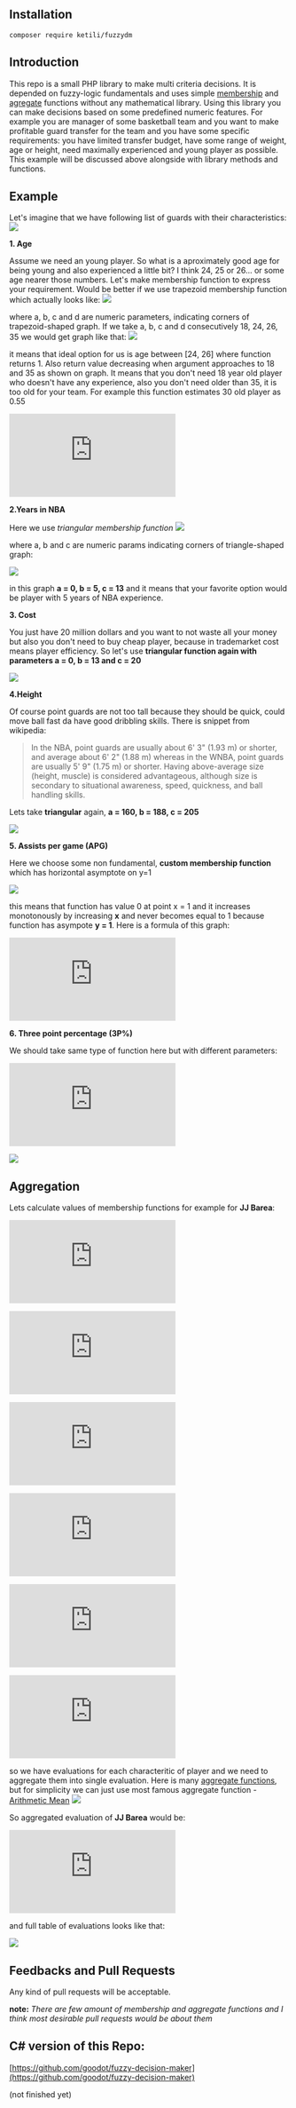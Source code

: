 ## Installation
	composer require ketili/fuzzydm
    
    
## Introduction

This repo is a small PHP library to make multi criteria decisions. It is depended on fuzzy-logic fundamentals and uses simple [membership](https://bit.ly/2NLJIrs) and [agregate](https://en.wikipedia.org/wiki/Aggregate_function) functions without any mathematical library. Using this library you can make decisions based on some predefined numeric features. For example you are manager of some basketball team and you want to make profitable guard transfer for the team and you have some specific requirements: you have limited transfer budget, have some range of weight, age or height, need maximally experienced and young player as possible. This example will be discussed above alongside with library methods and functions.

 ## Example
 
Let's imagine that we have following list of guards with their characteristics:
![]({{site.baseurl}}/img/guards.png)

**1. Age**

Assume we need an young player. So what is a aproximately good age for being young and also experienced a little bit? I think 24, 25 or 26... or some age nearer those numbers. Let's make membership function to express your requirement. Would be better if we use trapezoid membership function which actually looks like: ![](https://lh3.googleusercontent.com/k4UbxhiXKEn2xpl6ZDsD8jL5ZQyMYogXnBh3B10fp6FyaRqgJ9rDxZYub5LdUy5BifbLqPYMLHh-WLwhNI-b7NWMKJKA-NIlxBNRc_SJlD_dqnY1s0ZHZOnjvkpMGUevm1RVSj5yyAKdgB1OcChUHWkriVn-OCXdfFE2ZEd-_pjYE6m1ow788Ec6Zd2TWQ9ONHfmWgVDJilvHoh13VkmTZasIcRGQzkAW3EhdI_wRBgfnXW5XQAq0Nku_gHlNyJt_jwKOEE1FF6wpYAnuf8qDrqNPuUO4z4eRdQPEsQXoejFt7x9vzW5YPDE_Auv55rwwm0ucO46KvAh8MzSfO_7aD6Zax_6J5FOhPVy13P3ZYf6z08Ran5YvmQME9rBfJcmEj7YtHJ3x71Eo2R35JMBeOKI9SR-9yEAzq34sfmpon76ZDcOwU2E0Q7UB5XMpUyIOdFGRq9Eu_ZpOdMcDYqgR_kRvwozRGZPVfMRVhyBl7AYSmyrauYZXvwyzay4kqvABKGpd74TCUuoN2XGNmIEXnn8roFe0yvN8JIzlWt9Er4OI-NElv-LHXvmr6jnAe9EhY7J-xrKcmnQ1k3jclEVigcTsfBtiQeJQfp4ZSY=w258-h143-no)

where a, b, c and d are numeric parameters, indicating corners of trapezoid-shaped graph. If we take a, b, c and d consecutively 18, 24, 26, 35 we would get graph like that: 
![](https://lh3.googleusercontent.com/M07hoNA4Dorj5B4TLCI6pOj8eyLEYjgtHEWrabqr3RvCBx1v759VhbA4u1203Waff2kO3PeYznEZSUfY6MwkdOQnm5-b4vc5ZPRBp_PfBuwSR08G5M8RPnKSwfwkV0CCM4AwDmfK0wUfGhXhvfozSkJ0RL9itiEVAhbucSqH4VfTD7ZX-hAtd71LLNk1vgKuoEnuMKyUJZxgG4QoIUunlw0fCEA_24LCmnrqf1X71jJNQsH2bSsSqbZsCNNZ_JompwR5Zs4V940Ef8SYuULonXGJhK_8LDIcRAtbV1PBoH7xl2C51CV9at_bokKO3D9uoc81Z2GkCeHYj-Re0P9978IU8jmncrTqwpNWv2RRvNytGyrV22hCaUzjMbN-rMkbONLa-AA56d4Qk184WmePmDuepFaL35_SjaJRyvb_0_M2g_oinTw-mMjg92J0SVKlJ_XYrHJJKJa6DIM7OdYbRthkuTKCJWarFEehHg2oPmUHmv4jb8qKmXV0-blXH61bgYJJGIfBRP6nUwBj1VWcTi3PPLnZV0hmPRPKKL0YmhSG1kjH62N3_LSh7b7kXMqmYTY0aiS7CYP79gSLKAZlzEGFqg9j_b0AuNjLh-4=w640-h480-no)

it means that ideal option for us is age between [24, 26] where function returns 1. Also return value decreasing  when argument approaches to 18 and 35 as shown on graph. It means that you don't need 18 year old player who doesn't have any experience, also you don't need older than 35, it is too old for your team. For example this function estimates 30 old player as 0.55

![](https://latex.codecogs.com/gif.latex?%5Clarge%20f%2830%3B%2018%2C%2024%2C%2026%2C%2035%29%20%3D%200.55)


**2.Years in NBA**

Here we use _triangular membership function_ ![](https://lh3.googleusercontent.com/zR-CQQ1sdy0pkZE1hrOrwI0isMtHdAbTZYqt1YcxUwOfO4bXn6fDMWf9qEvJ5jyR8L2B235mkVmDDiF14xi1vAqdsxPt-gux3QbQKDPaaezJcqa1e2jlaszfB3aP3yZvIEHnrlxM14hXN1E1NQnDMGVe5HD9Ht3Z_9kkPeWsjKHo5S0sUV9TemUEm_BpCf5F1sEusJ1fOOmtRBKm4YOxViqrT2i84LHFw1_NPCj85NnfImsFeCMiK-SQ0DmHg9lB9nnnqQ1smAt46YXWPSfrp_6p_1beubYywf-CROCXOqVCOpzpGn-nqeff9Mg4hvCuIw9GmENbVi9Cyl3ELIVv9P6aOLFJ4yWi4rbRUMZvVybOAeTBSL2oqyuo5X5MYx1qPx8NONp-tg6FRSfK-E2FMgdA0M7fQbPh6UiQv-BYppWtRiy_C2URIMwS5aqVY4vkDtWZAJp8qyFhwkFmdyA-EoVoQp-RKejHYwr4jB8ClV7o7n1GAr46qVeVcc-qj0zFUmRq9icdc8ziHc-6JFg97Yp5tPVXxkHPV5GoqT61ZBOyxIaz_41tCof_XUlxI6zqbb2TIiZhl4IE8Jt4WJi_XYjOsFMZC6dl41hLAfc=w214-h143-no)

where a, b and c are numeric params indicating corners of triangle-shaped graph: 

![](https://lh3.googleusercontent.com/dATKAE-sJlo8g1zqsQNiiKosXc6pCQp8ctiNqqt8T0tqBzQ_MlJ2TPqUdiaasK6SQZEWpiW96jxrK0Pj6EP9I_8qZy8bEv3U01PFLjCXPV1YJADhpyryPOCyfsZNBkPLnxf65VE5u9N-DRTmQxUpnD77pA5bXi929AT89nhjo83AiCnzBFVmu_O0A5Ac2rwrJPLqywijhfmc8qTEzquE2F0Z8J5nXAQfoZ46MxAAI8-3N2kUMnEEB0fq9Q-l_pUqoCXLYfZ-mVnoT1-0GlMKPbSXAQ5q8WgdSGGXNNiSV1FxIwJv41uoVEULyf4UdWtgytYbACAi-QdYF7RgIgGLyvXPKPXSbGPeL7y7rDSm4QPQFhkTPcOgZxq0vYlb1mkhJ6Lc5RwBLiD2mX0sF1WzXFs2PZH_pKR_KIJDiu2FxV-reOmmsVG49V_26_CAxB1V90sGMFokhaXzfO4SuFDCsjW2OE0_yu_tyvXhhiPEnamf7buddlO5lbqHHL6SRrPMXq3VHaHOc0l2Jvjb0qHy4w28qztb0g1PwlB1I1BDLuHEe66G3tr_FZcZHd-Z_rJULpdq0X56_qeuA-DVaOj7ECzSJnP8OZ6pvXarlD4=w640-h480-no)


in this graph **a = 0, b = 5, c = 13** and it means that your favorite option would be player with 5 years of NBA experience.  



**3. Cost**

You just have 20 million dollars and you want to not waste all your money but also you don't need to buy cheap player, because in trademarket cost means player efficiency. So let's use **triangular function again with parameters a = 0, b = 13 and c = 20**

![](https://lh3.googleusercontent.com/4KmPAJMpUjW0oBrNieXh3R0JKVGu2JC56bsgkqjjC_fJwrQt1V2g92f1BTvLz9ye10ATYS7GnpvcwTBP5NtVljBt38J-y-etsTz-dYQxQWmBmWqZRmZ4E9IwSEHATlEHy3OXeG32cBtrxhuNlVKnXCxgxXm-jA9TO0MTau50oBSinfzlI4vW3dpJPrrqrOWkGZDAVCbaXjpcZJT7Fh9KRc2FwiasBX7sNd0laFEG4M9IkqbeQj1ZloF2I0S3iekPcUs61F8LzxBNiKAAFoJiyiy03Q-_WvSX2i8CBWnCqlP-bUFrZSocCvquoe6cjYWLffEpFYW77MDWHjYxAQ6sYEQ1mRidTSfSgXr85xTVuMQbxzN3s1nUoF1lXvpQhBdowFs4_Cbf0-s0cv2e78xAM6eE_1nl9Ch0HaeXemyAaQkWPw-BA-3NW2Qp8gaCCpw304_WoAhHWNokXr2TfuFUm_JTZDmnK5QVTl_feh6qA9W-ww-9px6ptgbe9sonESuVw4xuBRRDGU7Usf2mTbldA4QdEnHOQGTbpIda9YJfgOZt0jsxOlkjEVOdLY4HgOzXondFMn78OBTY-GYmPtkJ31OkjPz7kiK7xqBtUz0=w640-h480-no)



**4.Height**

Of course point guards are not too tall because they should be quick, could move ball fast da have good dribbling skills. There is snippet from wikipedia:

> In the NBA, point guards are usually about 6' 3" (1.93 m) or shorter, and average about 6' 2" (1.88 m) whereas in the WNBA, point guards are usually 5' 9" (1.75 m) or shorter. Having above-average size (height, muscle) is considered advantageous, although size is secondary to situational awareness, speed, quickness, and ball handling skills.

Lets take **triangular** again, **a = 160, b = 188, c = 205**

![](https://lh3.googleusercontent.com/gEP8-kD6ATrMcdtNzNYDZwq8trW-L9v1b45o_FqjrVLtdSnekIKJg92Zp9pKZb9XYp2kRNLy2tUTEtUtfAUbgAtRMWgoEpB4bPvkeqHgkAEcDcVOdXRFYdWdVQH6BBlMfO7vgDiW3ulZH08v1wXlHfGl9PWRHD50O6a4TEO4fArI8FNqDB-cVEhdfBPe_P2Ez9iZm-zsKjpk0JZGpgTs05DqSAZHEY-cKRCrNcNaafu-cPfd12h45OiZx3Hg3hSOFzPwPYF1koJq6tYua_PKy0xAi5hoDKAPE7_HLnG9e_wIkap5xLV0mjSWKth9Np4-boEF_fAPZo7bWFbo2U_PJoBlKClxr9DLaHhVP8GtaYk7Pz0i0R6uSWMIv1u2tS2V6cSVfXiKWd0gDmPpIx02gATOcsGTiKD0LPN3oNJR9LGQUDi4_OEWf4ZrDooEN1yZ0k9AkRt845EHmFbIrUYeumM89CR88kJ65dp3oLMBfmAmYkigvSlWAfzucCtY1DfpwxHHvJeFx4GeyxElB9XDpwBvTP82dqX8XI0T9O2wmr9Qf2Q-E32NsEiC7WxN5ByXki_VZEoNCRvQyFzSbPJqPG5Mtonir9LL1Aji22g=w640-h480-no)


**5. Assists per game (APG)**

Here we choose some non fundamental, **custom membership function** which has horizontal asymptote on y=1

![](https://lh3.googleusercontent.com/5nyi-gpoFxKi3KWzJgRJrSRE_3tzNNPSMJka4636Arxzj6de4MBEG6pSY4GmMJmwBhUv9AFrXiGDX4-s-capAq_YDOyYdybZC8yib4sFuy8fm6u364jCV10VetuKI-sihylRuarCtzYqzjxEt-0X58tynlXEwE2tYou2dBHKbaVNunnAD44S4xQe5cI5N4sgecV0UZrtIK7A85OG8W-6SrjAQTaw8VByXinQd61XaFVD__ziBvOzkPp0EBHBa0UqVmnNcmzpHOWWcSI0YBP2nzcZdh8zDNshzKZD6fAotc9XCNJGXyeIYWgU27LuihzzjHlSSkUOlRdOr-y_PffdFhts046yxBXlh6-2gW1JMO95p3Mttjqg-FZrjUXZB1Ktc8p8Z01OwffmrP-_lB0M7BwLub6BnqjX0hTH6hSk9AyDVQ9xi4tATN_0OP3LvfbWvCCF0-O2GDrME5j5RAj_c0oyzy5ukPUFhoA9n_xaaf6jNJ_Jzgg4lp0NPVofbJIxAKxiSt8rUJqwgXpgqoKHy2FlLAGcRpj22_FpUwMSx94uPQ_AjqNXUcMHVPJM-paKz2_Xd986V-8bnYpsxLCaTKw6J-rXeI1SR2bTvXg=w640-h480-no)

this means that function has value 0 at point x = 1 and it increases monotonously by increasing **x** and never becomes equal to 1 because function has asympote **y = 1**. Here is a formula of this graph:

![](https://latex.codecogs.com/gif.latex?%5Clarge%20f%28x%29%20%3D%20%5Cfrac%7Bx-1%7D%7Bx-0.2%7D)


**6. Three point percentage (3P%)**

We should take same type of function here but with different parameters:

![](https://latex.codecogs.com/gif.latex?%5Clarge%20f%28x%29%20%3D%20%5Cfrac%7Bx-20%7D%7Bx-19%7D)



![](https://lh3.googleusercontent.com/aFaQ3_4NAzHNSvfgcdZd0F6mYgkLvXD2ubC2HpQd8hztb_EeFHRVDrHEJl_5ahuRa6qa4A9IQEbp_akq8IOS8pqjzJoxcXpJi0rLpkoNtk5qlFhzhJ1rscXZ4gzAjX1P0nbGCGdVDfo9hg3tmj08sE8672884dOqIy5nG7UU8flzEk0OvajgEatt-Z1msLOXivFtIBMef2ybdtXSUx3JzeSWMXJ2qbW_krE4Iw9oK9HdsmOzG3A2Wjgnhx9_O7ZgS91W55EiKAhZTZp39A6V4wFKdcLgFN2yy4aAQz0kJBLtkGiJLFhDW66a9LPV6XbkxHpOieVpqL-L8WJARbH1luVjoYCKd67J-2B3AIP0wlsIvc5gxBsI7XF6JpAla_-itIsQbq8iLy4eDTYW42fxFKBzdaVSrMemJx6KC8GxDM6412dbjEXUiGAvrG7ChlaWHB1cDoTg_PYeEYcygoDGePBo5MDIDFbszKQY8qQv7CaBNCrH9cEfvNSk_7Q4s6oUGfaRA3oQyabwP5WG1ROOv9BC2w26NxI6IUl1Lcow0S-X0X9NBnOMrRs7fPietM0waHg0VF2ZKdh6IQTa_ylgIQyrOdgJaUegaelXjfg=w640-h480-no)




## Aggregation

Lets calculate values of membership functions for example for **JJ Barea**:

![](https://latex.codecogs.com/gif.latex?%5Clarge%20age%2833%29%20%3D%200.22)

![](https://latex.codecogs.com/gif.latex?%5Clarge%20height%28182%29%20%3D%200.78)

![](https://latex.codecogs.com/gif.latex?%5Clarge%20tpp%2835.4%29%20%3D%200.94)

![](https://latex.codecogs.com/gif.latex?%5Clarge%20apg%283.9%29%20%3D%200.78)

![](https://latex.codecogs.com/gif.latex?%5Clarge%20years%2811%29%20%3D%200.25)

![](https://latex.codecogs.com/gif.latex?%5Clarge%20cost%289.2%29%20%3D%200.71)

so we have evaluations for each characteritic of player and we need to aggregate them into single evaluation. Here is many [aggregate functions](https://en.wikipedia.org/wiki/Aggregate_function), but for simplicity we can just use most famous aggregate function - [Arithmetic Mean](https://en.wikipedia.org/wiki/Arithmetic_mean)
![](https://wikimedia.org/api/rest_v1/media/math/render/svg/90330653b40adf032ea8e144f84d7eec1a88054d)

So aggregated evaluation of **JJ Barea** would be:

![](https://latex.codecogs.com/gif.latex?A%20%3D%20%5Cfrac%7B1%7D%7B6%7D%280.22%20&plus;%200.78%20&plus;%200.94%20&plus;%200.78%20&plus;%200.25%20&plus;%200.71%29%20%3D%200.613)

and full table of evaluations looks like that: 

![](https://lh3.googleusercontent.com/OpOYfYWuhAxOBIjCPavdXWkPcGF5eGO3LE6RN1SmoMXkR2VhMTD6JTTQhmOnwGMwXa3oHjb0YmWMslbv3xsO3QkSr4tmNHbS4b7Traj__OYTlZLnDb_Owdfc6GT_5sZACe0P_OHGXEtTPOt3DKM4nfXdbwHlwbc-0uAiDc5ax8pDpH9PO4cO6X4AGtvnrLsCaJNGnJJ63ZAHI22ieEXI4fBgh8jn5B_xNP8DrgcI4cdpuVoBmHQrSjBZ4tUAbkCUn2IqkATC-AEaiFsXwAkeBz_HFZNe9TGrUYF_5MCI1GBPwZYBWe7hhG_jbG2bjBTV71CZP5D3O_BPR8q7K_xkrVw0RTkaPlxvIBpU5r0Dyiwi8W_VW2MjBZCoFUY1gyMJCdez8SFNwkBaCLqiO9rDMG_VONh2CuDX-FEcaxUap4dzVMlDEZrd8YeMpeWOfWC2QYdTgkteGhU4Mx3e4fcU1ux5ZPtYhgQ0K5jW61MzVw57VG09RPjyOVtGII77YtkzHC7v6IevYfzx7vEJqN-Z4zgeZAhRP6W79Rah4rRVwNhSFBP0ZQ6migxoSsGm4Xmkm-jhnqpAb56jGeUzz527fG4FoCP8P4TvYbNrr84=w263-h418-no)


## Feedbacks and Pull Requests

Any kind of pull requests will be acceptable. 

**note:**  _There are few amount of membership and aggregate functions and I think most desirable pull requests would be about them_

## C# version of this Repo:

[https://github.com/goodot/fuzzy-decision-maker](https://github.com/goodot/fuzzy-decision-maker)

(not finished yet)

